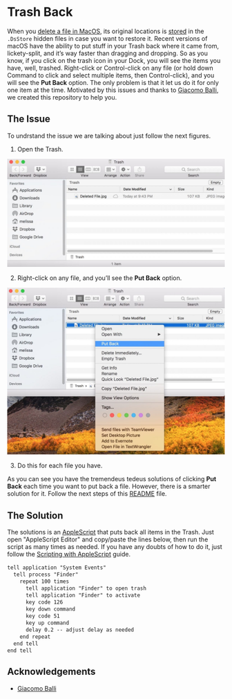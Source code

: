 # Trash Back

When you [delete a file in MacOS](https://support.apple.com/kb/PH25075), its original locations is [stored](https://en.wikipedia.org/wiki/.DS_Store) in the `.DsStore` hidden files in case you want to restore it. Recent versions of macOS have the ability to put stuff in your Trash back where it came from, lickety-split, and it’s way faster than dragging and dropping. So as you know, if you click on the trash icon in your Dock, you will see the items you have, well, trashed. Right-click or Control-click on any file (or hold down Command to click and select multiple items, then Control-click), and you will see the **Put Back** option. The only problem is that it let us do it for only one item at the time. Motivated by this issues and thanks to [Giacomo Balli](http://giacomoballi.com/), we created this repository to help you.

## The Issue

To undrstand the issue we are talking about just follow the next figures.

1. Open the Trash.

<img src="assets/screen1.jpg"/>

2. Right-click on any file, and you’ll see the **Put Back** option.

<img src="assets/screen2.jpg"/>

3. Do this for each file you have.

As you can see you have the tremendeus tedeus solutions of clicking **Put Back** each time you want to put back a file. However, there is a smarter solution for it. Follow the next steps of this [README](https://github.com/opprDev/trash-back/blob/master/README.md) file.

## The Solution

The solutions is an [AppleScript](https://developer.apple.com/library/content/documentation/AppleScript/Conceptual/AppleScriptLangGuide/introduction/ASLR_intro.html) that puts back all items in the Trash. Just open "AppleScript Editor" and copy/paste the lines below, then run the script as many times as needed. If you have any doubts of how to do it, just follow the [Scripting with AppleScript](https://developer.apple.com/library/content/documentation/AppleScript/Conceptual/AppleScriptX/Concepts/work_with_as.html) guide.

```AppleScript
tell application "System Events"
  tell process "Finder"
    repeat 100 times
      tell application "Finder" to open trash
      tell application "Finder" to activate
      key code 126
      key down command
      key code 51
      key up command
      delay 0.2 -- adjust delay as needed
    end repeat
  end tell
end tell
```

## Acknowledgements

- [Giacomo Balli](http://giacomoballi.com/)
